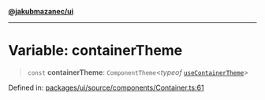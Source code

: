 [**@jakubmazanec/ui**](../README.md)

---

# Variable: containerTheme

> `const` **containerTheme**: `ComponentTheme`\<_typeof_
> [`useContainerTheme`](../functions/useContainerTheme.md)\>

Defined in:
[packages/ui/source/components/Container.ts:61](https://github.com/jakubmazanec/tools/blob/adfe44f908094c1d1cdf19837842b33066bbd9d7/packages/ui/source/components/Container.ts#L61)
